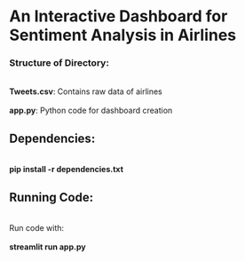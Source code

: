 # An Interactive Dashboard for Sentiment Analysis in Airlines 

### Structure of Directory:

<br>**Tweets.csv**: Contains raw data of airlines</br>
<br>**app.py**: Python code for dashboard creation</br>

## Dependencies:

<br>**pip install -r dependencies.txt**</br>

## Running Code:
<br>Run code with:</br> 
<br>**streamlit run app.py**</br>

